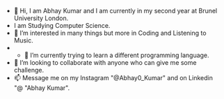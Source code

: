 - 👋 Hi, I am Abhay Kumar and I am currently in my second year at Brunel University London.
- I am Studying Computer Science.
- 👀 I’m interested in many things but more in Coding and Listening to Music.
- - 🌱 I’m currently trying to learn a different programming language.
- 💞️ I’m looking to collaborate with anyone who can give me some challenge.
- 📫 Message me on my Instagram "@Abhay0_Kumar" and on Linkedin "@   "Abhay Kumar".

<!---
Abhaykumar1281/Abhaykumar1281 is a ✨ special ✨ repository because its `README.md` (this file) appears on your GitHub profile.
You can click the Preview link to take a look at your changes.
--->
